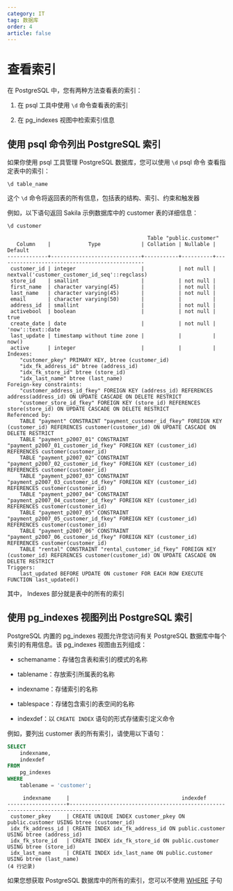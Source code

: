 ```yaml
---
category: IT
tag: 数据库
order: 4
article: false
---
```


# 查看索引

在 PostgreSQL 中，您有两种方法查看表的索引：

1. 在 psql 工具中使用 `\d` 命令查看表的索引

2. 在 pg_indexes 视图中检索索引信息

## 使用 psql 命令列出 PostgreSQL 索引

如果你使用 psql 工具管理 PostgreSQL 数据库，您可以使用 `\d` psql 命令 查看指定表中的索引：

```shell
\d table_name
```

这个 `\d` 命令将返回表的所有信息，包括表的结构、索引、约束和触发器

例如，以下语句返回 Sakila 示例数据库中的 customer 表的详细信息：

```shell
\d customer
```

```text
                                             Table "public.customer"
   Column    |            Type             | Collation | Nullable |                    Default
-------------+-----------------------------+-----------+----------+-----------------------------------------------
 customer_id | integer                     |           | not null | nextval('customer_customer_id_seq'::regclass)
 store_id    | smallint                    |           | not null |
 first_name  | character varying(45)       |           | not null |
 last_name   | character varying(45)       |           | not null |
 email       | character varying(50)       |           |          |
 address_id  | smallint                    |           | not null |
 activebool  | boolean                     |           | not null | true
 create_date | date                        |           | not null | 'now'::text::date
 last_update | timestamp without time zone |           |          | now()
 active      | integer                     |           |          |
Indexes:
    "customer_pkey" PRIMARY KEY, btree (customer_id)
    "idx_fk_address_id" btree (address_id)
    "idx_fk_store_id" btree (store_id)
    "idx_last_name" btree (last_name)
Foreign-key constraints:
    "customer_address_id_fkey" FOREIGN KEY (address_id) REFERENCES address(address_id) ON UPDATE CASCADE ON DELETE RESTRICT
    "customer_store_id_fkey" FOREIGN KEY (store_id) REFERENCES store(store_id) ON UPDATE CASCADE ON DELETE RESTRICT
Referenced by:
    TABLE "payment" CONSTRAINT "payment_customer_id_fkey" FOREIGN KEY (customer_id) REFERENCES customer(customer_id) ON UPDATE CASCADE ON DELETE RESTRICT
    TABLE "payment_p2007_01" CONSTRAINT "payment_p2007_01_customer_id_fkey" FOREIGN KEY (customer_id) REFERENCES customer(customer_id)
    TABLE "payment_p2007_02" CONSTRAINT "payment_p2007_02_customer_id_fkey" FOREIGN KEY (customer_id) REFERENCES customer(customer_id)
    TABLE "payment_p2007_03" CONSTRAINT "payment_p2007_03_customer_id_fkey" FOREIGN KEY (customer_id) REFERENCES customer(customer_id)
    TABLE "payment_p2007_04" CONSTRAINT "payment_p2007_04_customer_id_fkey" FOREIGN KEY (customer_id) REFERENCES customer(customer_id)
    TABLE "payment_p2007_05" CONSTRAINT "payment_p2007_05_customer_id_fkey" FOREIGN KEY (customer_id) REFERENCES customer(customer_id)
    TABLE "payment_p2007_06" CONSTRAINT "payment_p2007_06_customer_id_fkey" FOREIGN KEY (customer_id) REFERENCES customer(customer_id)
    TABLE "rental" CONSTRAINT "rental_customer_id_fkey" FOREIGN KEY (customer_id) REFERENCES customer(customer_id) ON UPDATE CASCADE ON DELETE RESTRICT
Triggers:
    last_updated BEFORE UPDATE ON customer FOR EACH ROW EXECUTE FUNCTION last_updated()
```

其中， Indexes 部分就是表中的所有的索引

## 使用 pg_indexes 视图列出 PostgreSQL 索引

PostgreSQL 内置的 pg_indexes 视图允许您访问有关 PostgreSQL 数据库中每个索引的有用信息。该 pg_indexes 视图由五列组成：

- schemaname：存储包含表和索引的模式的名称

- tablename：存放索引所属表的名称

- indexname：存储索引的名称

- tablespace：存储包含索引的表空间的名称

- indexdef：以 `CREATE INDEX` 语句的形式存储索引定义命令

例如，要列出 customer 表的所有索引，请使用以下语句：

```sql
SELECT
    indexname,
    indexdef
FROM
    pg_indexes
WHERE
    tablename = 'customer';
```

```text
     indexname     |                                    indexdef
-------------------+--------------------------------------------------------------------------------
 customer_pkey     | CREATE UNIQUE INDEX customer_pkey ON public.customer USING btree (customer_id)
 idx_fk_address_id | CREATE INDEX idx_fk_address_id ON public.customer USING btree (address_id)
 idx_fk_store_id   | CREATE INDEX idx_fk_store_id ON public.customer USING btree (store_id)
 idx_last_name     | CREATE INDEX idx_last_name ON public.customer USING btree (last_name)
(4 行记录)
```

如果您想获取 PostgreSQL 数据库中的所有的索引，您可以不使用 [WHERE](../basic/where.md) 子句